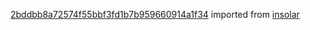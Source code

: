 [2bddbb8a72574f55bbf3fd1b7b959660914a1f34](https://github.com/insolar/insolar/commit/2bddbb8a72574f55bbf3fd1b7b959660914a1f34) imported from [insolar](https://github.com/insolar/insolar)
